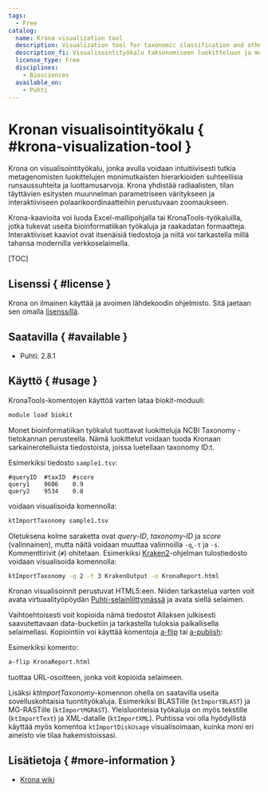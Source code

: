 ```yaml
---
tags:
  - Free
catalog:
  name: Krona visualization tool
  description: Visualization tool for taxonomic classification and other hierarchical data
  description_fi: Visualisointityökalu taksonomiseen luokitteluun ja muuhun hierarkkiseen dataan
  license_type: Free
  disciplines:
    - Biosciences
  available_on:
    - Puhti
---
```


# Kronan visualisointityökalu { #krona-visualization-tool }

Krona on visualisointityökalu, jonka avulla voidaan intuitiivisesti tutkia metagenomisten luokittelujen monimutkaisten hierarkioiden suhteellisia runsaussuhteita ja luottamusarvoja. Krona yhdistää radiaalisten, tilan täyttävien esitysten muunnelman parametriseen väritykseen ja interaktiiviseen polaarikoordinaatteihin perustuvaan zoomaukseen.

Krona-kaavioita voi luoda Excel-mallipohjalla tai KronaTools-työkaluilla, jotka tukevat useita bioinformatiikan työkaluja ja raakadatan formaatteja. Interaktiiviset kaaviot ovat itsenäisiä tiedostoja ja niitä voi tarkastella millä tahansa modernilla verkkoselaimella.

[TOC]

## Lisenssi { #license }

Krona on ilmainen käyttää ja avoimen lähdekoodin ohjelmisto. Sitä jaetaan sen omalla [lisenssillä](https://raw.githubusercontent.com/marbl/Krona/master/KronaTools/LICENSE.txt).

## Saatavilla { #available }

* Puhti: 2.8.1

## Käyttö { #usage }

KronaTools-komentojen käyttöä varten lataa biokit-moduuli:

```bash
module load biokit
```

Monet bioinformatiikan työkalut tuottavat luokitteluja NCBI Taxonomy -tietokannan perusteella. Nämä luokittelut voidaan tuoda Kronaan sarkainerotelluista tiedostoista, joissa luetellaan taxonomy ID:t.

Esimerkiksi tiedosto `sample1.tsv`:

```text title="sample1.tsv"
#queryID  #taxID  #score
query1    9606    0.9
query2    9534    0.8
```

voidaan visualisoida komennolla:

```bash
ktImportTaxonomy sample1.tsv
```

Oletuksena kolme saraketta ovat _query-ID_, _taxonomy-ID_ ja _score_ (valinnainen), mutta näitä voidaan muuttaa valinnoilla `-q`,`-t` ja `-s`. Kommenttirivit (`#`) ohitetaan. Esimerkiksi [Kraken2](kraken.md)-ohjelman tulostiedosto voidaan visualisoida komennolla:

```bash
ktImportTaxonomy -q 2 -t 3 KrakenOutput -o KronaReport.html
```

Kronan visualisoinnit perustuvat HTML5:een. Niiden tarkastelua varten voit avata virtuaalityöpöydän [Puhti-selainliittymässä](../computing/webinterface/desktop.md) ja avata siellä selaimen.

Vaihtoehtoisesti voit kopioida nämä tiedostot Allaksen julkisesti saavutettavaan data-bucketiin ja tarkastella tuloksia paikallisella selaimellasi. Kopiointiin voi käyttää komentoja
[a-flip](../data/Allas/using_allas/a_commands.md#a-flip) tai [a-publish](../data/Allas/using_allas/a_commands.md#a-publish):

Esimerkiksi komento:

```bash
a-flip KronaReport.html
```

tuottaa URL-osoitteen, jonka voit kopioida selaimeen.

Lisäksi _ktImportTaxonomy_-komennon ohella on saatavilla useita sovelluskohtaisia tuontityökaluja. Esimerkiksi BLASTille (`ktImportBLAST`) ja MG-RASTille (`ktImportMGRAST`). Yleisluonteisia työkaluja on myös tekstille (`ktImportText`) ja XML-datalle (`ktImportXML`). Puhtissa voi olla hyödyllistä käyttää myös komentoa `ktImportDiskUsage` visualisoimaan, kuinka moni eri aineisto vie tilaa hakemistoissasi.

## Lisätietoja { #more-information }

* [Krona wiki](https://github.com/marbl/Krona/wiki)